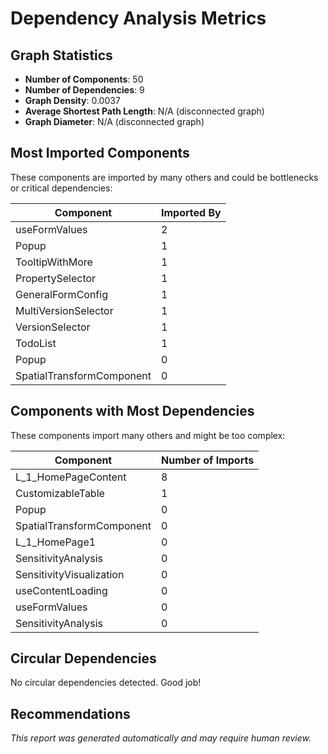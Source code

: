 # Dependency Analysis Metrics

## Graph Statistics

- **Number of Components**: 50
- **Number of Dependencies**: 9
- **Graph Density**: 0.0037
- **Average Shortest Path Length**: N/A (disconnected graph)
- **Graph Diameter**: N/A (disconnected graph)

## Most Imported Components

These components are imported by many others and could be bottlenecks or critical dependencies:

| Component | Imported By |
|-----------|------------|
| useFormValues | 2 |
| Popup | 1 |
| TooltipWithMore | 1 |
| PropertySelector | 1 |
| GeneralFormConfig | 1 |
| MultiVersionSelector | 1 |
| VersionSelector | 1 |
| TodoList | 1 |
| Popup | 0 |
| SpatialTransformComponent | 0 |

## Components with Most Dependencies

These components import many others and might be too complex:

| Component | Number of Imports |
|-----------|------------------|
| L_1_HomePageContent | 8 |
| CustomizableTable | 1 |
| Popup | 0 |
| SpatialTransformComponent | 0 |
| L_1_HomePage1 | 0 |
| SensitivityAnalysis | 0 |
| SensitivityVisualization | 0 |
| useContentLoading | 0 |
| useFormValues | 0 |
| SensitivityAnalysis | 0 |

## Circular Dependencies

No circular dependencies detected. Good job!

## Recommendations


*This report was generated automatically and may require human review.*
